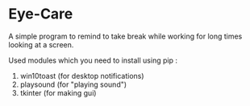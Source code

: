 # Eye-Care
A simple program to remind to take break while working for long times looking at a screen.


Used modules which you need to install using pip :
   1. win10toast  (for desktop notifications)
   2. playsound   (for "playing sound")
   3. tkinter     (for making gui)
